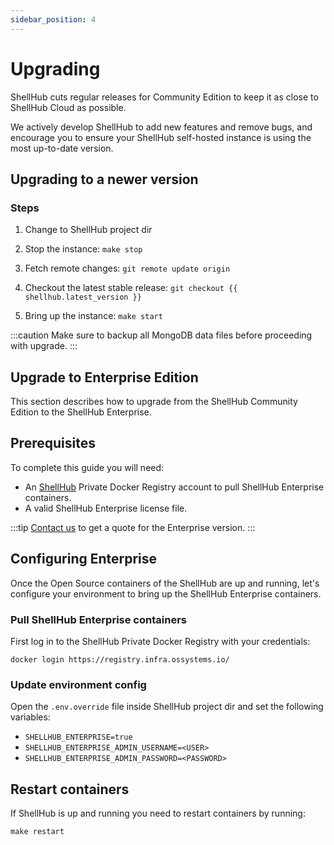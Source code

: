 ```yaml
---
sidebar_position: 4
---
```


# Upgrading

ShellHub cuts regular releases for Community Edition to keep it
as close to ShellHub Cloud as possible.

We actively develop ShellHub to add new features and remove bugs, and encourage you to ensure your ShellHub self-hosted instance is using the most up-to-date version.

## Upgrading to a newer version

### Steps

1. Change to ShellHub project dir

2. Stop the instance: `make stop`

3. Fetch remote changes: `git remote update origin`

4. Checkout the latest stable release: `git checkout {{ shellhub.latest_version }}`

6. Bring up the instance: `make start`

:::caution
Make sure to backup all MongoDB data files before proceeding with upgrade.
:::

## Upgrade to Enterprise Edition

This section describes how to upgrade from the ShellHub Community Edition to the ShellHub Enterprise.

## Prerequisites

To complete this guide you will need:

* An [ShellHub](https://ossystems.com.br) Private Docker Registry account
to pull ShellHub Enterprise containers.
* A valid ShellHub Enterprise license file.

:::tip
[Contact us](mailto:contact@shellhub.io) to get a quote for the Enterprise version.
:::

## Configuring Enterprise

Once the Open Source containers of the ShellHub are up and running, let's configure your environment
to bring up the ShellHub Enterprise containers.

### Pull ShellHub Enterprise containers

First log in to the ShellHub Private Docker Registry with your credentials:

```
docker login https://registry.infra.ossystems.io/
```

### Update environment config

Open the `.env.override` file inside ShellHub project dir and set the following variables:
 
* `SHELLHUB_ENTERPRISE=true`
* `SHELLHUB_ENTERPRISE_ADMIN_USERNAME=<USER>`
* `SHELLHUB_ENTERPRISE_ADMIN_PASSWORD=<PASSWORD>`

## Restart containers

If ShellHub is up and running you need to restart containers by running:

```
make restart
```
